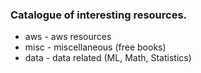 ### Catalogue of interesting resources.

- aws - aws resources
- misc - miscellaneous (free books)
- data - data related (ML, Math, Statistics)
